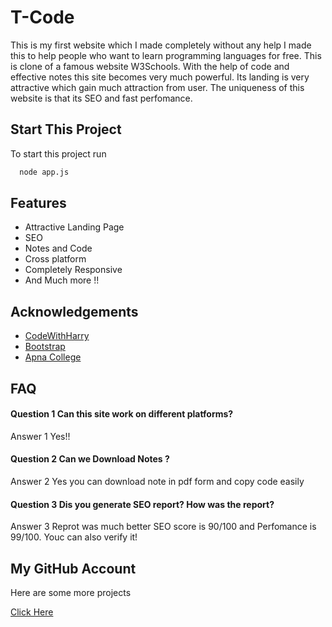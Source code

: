 
# T-Code

This is my first website which I made completely without any help I made this to help people who want to learn programming languages for free. This is clone of a famous website W3Schools. With the help of code and effective notes this site becomes very much powerful. Its landing is very attractive which gain much attraction from user. The uniqueness of this website is that its SEO and fast perfomance. 



## Start This Project

To start this project run

```bash
  node app.js
```

  
## Features

- Attractive Landing Page
- SEO 
- Notes and Code 
- Cross platform
- Completely Responsive 
- And Much more !!

  
## Acknowledgements

 - [CodeWithHarry](https://www.codewithharry.com/)
 - [Bootstrap](http://getbootstrap.com/)
 - [Apna College](https://www.youtube.com/channel/UCBwmMxybNva6P_5VmxjzwqA)

  
## FAQ

#### Question 1 Can this site work on different platforms?

Answer 1 Yes!!

#### Question 2 Can we Download Notes ?

Answer 2 Yes you can download note in pdf form and copy code easily

#### Question 3 Dis you generate SEO report? How was the report?

Answer 3 Reprot was much better SEO score is 90/100 and Perfomance is 99/100. Youc can also verify it!

## My GitHub Account

Here are some more projects

[Click Here](https://github.com/Tapesh-1308)

  
